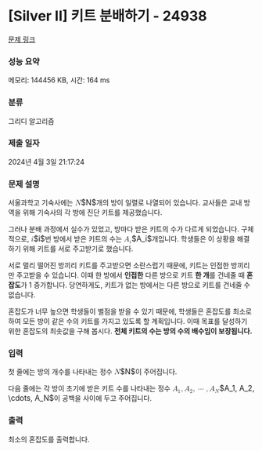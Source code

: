 # [Silver II] 키트 분배하기 - 24938 

[문제 링크](https://www.acmicpc.net/problem/24938) 

### 성능 요약

메모리: 144456 KB, 시간: 164 ms

### 분류

그리디 알고리즘

### 제출 일자

2024년 4월 3일 21:17:24

### 문제 설명

<p>서울과학고 기숙사에는 <mjx-container class="MathJax" jax="CHTML" style="font-size: 109%; position: relative;"><mjx-math class="MJX-TEX" aria-hidden="true"><mjx-mi class="mjx-i"><mjx-c class="mjx-c1D441 TEX-I"></mjx-c></mjx-mi></mjx-math><mjx-assistive-mml unselectable="on" display="inline"><math xmlns="http://www.w3.org/1998/Math/MathML"><mi>N</mi></math></mjx-assistive-mml><span aria-hidden="true" class="no-mathjax mjx-copytext">$N$</span></mjx-container>개의 방이 일렬로 나열되어 있습니다. 교사들은 교내 방역을 위해 기숙사의 각 방에 진단 키트를 제공했습니다.</p>

<p>그러나 분배 과정에서 실수가 있었고, 방마다 받은 키트의 수가 다르게 되었습니다. 구체적으로, <mjx-container class="MathJax" jax="CHTML" style="font-size: 109%; position: relative;"><mjx-math class="MJX-TEX" aria-hidden="true"><mjx-mi class="mjx-i"><mjx-c class="mjx-c1D456 TEX-I"></mjx-c></mjx-mi></mjx-math><mjx-assistive-mml unselectable="on" display="inline"><math xmlns="http://www.w3.org/1998/Math/MathML"><mi>i</mi></math></mjx-assistive-mml><span aria-hidden="true" class="no-mathjax mjx-copytext">$i$</span></mjx-container>번 방에서 받은 키트의 수는 <mjx-container class="MathJax" jax="CHTML" style="font-size: 109%; position: relative;"><mjx-math class="MJX-TEX" aria-hidden="true"><mjx-msub><mjx-mi class="mjx-i"><mjx-c class="mjx-c1D434 TEX-I"></mjx-c></mjx-mi><mjx-script style="vertical-align: -0.15em;"><mjx-mi class="mjx-i" size="s"><mjx-c class="mjx-c1D456 TEX-I"></mjx-c></mjx-mi></mjx-script></mjx-msub></mjx-math><mjx-assistive-mml unselectable="on" display="inline"><math xmlns="http://www.w3.org/1998/Math/MathML"><msub><mi>A</mi><mi>i</mi></msub></math></mjx-assistive-mml><span aria-hidden="true" class="no-mathjax mjx-copytext">$A_i$</span></mjx-container>개입니다. 학생들은 이 상황을 해결하기 위해 키트를 서로 주고받기로 했습니다.</p>

<p>서로 멀리 떨어진 방끼리 키트를 주고받으면 소란스럽기 때문에, 키트는 인접한 방끼리만 주고받을 수 있습니다. 이때 한 방에서 <strong>인접한</strong> 다른 방으로 키트 <strong>한 개</strong>를 건네줄 때 <strong>혼잡도</strong>가 1 증가합니다. 당연하게도, 키트가 없는 방에서는 다른 방으로 키트를 건네줄 수 없습니다.</p>

<p>혼잡도가 너무 높으면 학생들이 벌점을 받을 수 있기 때문에, 학생들은 혼잡도를 최소로 하여 모든 방이 같은 수의 키트를 가지고 있도록 할 계획입니다. 이때 목표를 달성하기 위한 혼잡도의 최솟값을 구해 봅시다. <strong>전체 키트의 수는 방의 수의 배수임이 보장됩니다.</strong></p>

### 입력 

 <p>첫 줄에는 방의 개수를 나타내는 정수 <mjx-container class="MathJax" jax="CHTML" style="font-size: 109%; position: relative;"><mjx-math class="MJX-TEX" aria-hidden="true"><mjx-mi class="mjx-i"><mjx-c class="mjx-c1D441 TEX-I"></mjx-c></mjx-mi></mjx-math><mjx-assistive-mml unselectable="on" display="inline"><math xmlns="http://www.w3.org/1998/Math/MathML"><mi>N</mi></math></mjx-assistive-mml><span aria-hidden="true" class="no-mathjax mjx-copytext">$N$</span></mjx-container>이 주어집니다.</p>

<p>다음 줄에는 각 방이 초기에 받은 키트 수를 나타내는 정수 <mjx-container class="MathJax" jax="CHTML" style="font-size: 109%; position: relative;"><mjx-math class="MJX-TEX" aria-hidden="true"><mjx-msub><mjx-mi class="mjx-i"><mjx-c class="mjx-c1D434 TEX-I"></mjx-c></mjx-mi><mjx-script style="vertical-align: -0.15em;"><mjx-mn class="mjx-n" size="s"><mjx-c class="mjx-c31"></mjx-c></mjx-mn></mjx-script></mjx-msub><mjx-mo class="mjx-n"><mjx-c class="mjx-c2C"></mjx-c></mjx-mo><mjx-msub space="2"><mjx-mi class="mjx-i"><mjx-c class="mjx-c1D434 TEX-I"></mjx-c></mjx-mi><mjx-script style="vertical-align: -0.15em;"><mjx-mn class="mjx-n" size="s"><mjx-c class="mjx-c32"></mjx-c></mjx-mn></mjx-script></mjx-msub><mjx-mo class="mjx-n"><mjx-c class="mjx-c2C"></mjx-c></mjx-mo><mjx-mo class="mjx-n" space="2"><mjx-c class="mjx-c22EF"></mjx-c></mjx-mo><mjx-mo class="mjx-n" space="2"><mjx-c class="mjx-c2C"></mjx-c></mjx-mo><mjx-msub space="2"><mjx-mi class="mjx-i"><mjx-c class="mjx-c1D434 TEX-I"></mjx-c></mjx-mi><mjx-script style="vertical-align: -0.15em;"><mjx-mi class="mjx-i" size="s"><mjx-c class="mjx-c1D441 TEX-I"></mjx-c></mjx-mi></mjx-script></mjx-msub></mjx-math><mjx-assistive-mml unselectable="on" display="inline"><math xmlns="http://www.w3.org/1998/Math/MathML"><msub><mi>A</mi><mn>1</mn></msub><mo>,</mo><msub><mi>A</mi><mn>2</mn></msub><mo>,</mo><mo>⋯</mo><mo>,</mo><msub><mi>A</mi><mi>N</mi></msub></math></mjx-assistive-mml><span aria-hidden="true" class="no-mathjax mjx-copytext">$A_1, A_2, \cdots, A_N$</span></mjx-container>이 공백을 사이에 두고 주어집니다.</p>

### 출력 

 <p>최소의 혼잡도를 출력합니다.</p>

